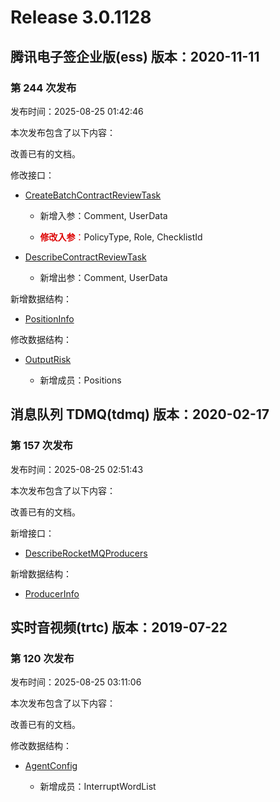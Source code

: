 # Release 3.0.1128

## 腾讯电子签企业版(ess) 版本：2020-11-11

### 第 244 次发布

发布时间：2025-08-25 01:42:46

本次发布包含了以下内容：

改善已有的文档。

修改接口：

* [CreateBatchContractReviewTask](https://cloud.tencent.com/document/api/1323/122152)

	* 新增入参：Comment, UserData

	* <font color="#dd0000">**修改入参**：</font>PolicyType, Role, ChecklistId

* [DescribeContractReviewTask](https://cloud.tencent.com/document/api/1323/122151)

	* 新增出参：Comment, UserData


新增数据结构：

* [PositionInfo](https://cloud.tencent.com/document/api/1323/70369#PositionInfo)

修改数据结构：

* [OutputRisk](https://cloud.tencent.com/document/api/1323/70369#OutputRisk)

	* 新增成员：Positions




## 消息队列 TDMQ(tdmq) 版本：2020-02-17

### 第 157 次发布

发布时间：2025-08-25 02:51:43

本次发布包含了以下内容：

改善已有的文档。

新增接口：

* [DescribeRocketMQProducers](https://cloud.tencent.com/document/api/1179/122749)

新增数据结构：

* [ProducerInfo](https://cloud.tencent.com/document/api/1179/46089#ProducerInfo)



## 实时音视频(trtc) 版本：2019-07-22

### 第 120 次发布

发布时间：2025-08-25 03:11:06

本次发布包含了以下内容：

改善已有的文档。

修改数据结构：

* [AgentConfig](https://cloud.tencent.com/document/api/647/44055#AgentConfig)

	* 新增成员：InterruptWordList




